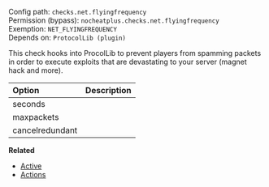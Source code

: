 Config path: `checks.net.flyingfrequency`  
Permission (bypass): `nocheatplus.checks.net.flyingfrequency`  
Exemption: `NET_FLYINGFREQUENCY`  
Depends on: `ProtocolLib (plugin)`  

This check hooks into ProcolLib to prevent players from spamming packets in order to execute exploits that are devastating to your server (magnet hack and more).

| Option              | Description |
| :------------------ | :---------- |
| seconds             | |
| maxpackets          | |
| cancelredundant     | |

**Related**  
* [Active](Global#Active)
* [Actions](Global#Actions)